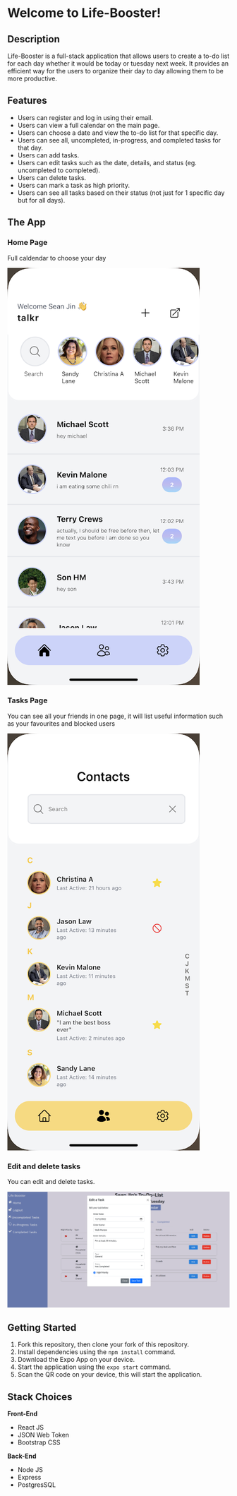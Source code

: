 # Welcome to Life-Booster!

## Description

Life-Booster is a full-stack application that allows users to create a to-do list for each day whether it would be today or tuesday next week. It provides an efficient way for the users to organize their day to day allowing them to be more productive.

## Features

- Users can register and log in using their email.
- Users can view a full calendar on the main page.
- Users can choose a date and view the to-do list for that specific day.
- Users can see all, uncompleted, in-progress, and completed tasks for that day.
- Users can add tasks.
- Users can edit tasks such as the date, details, and status (eg. uncompleted to completed).
- Users can delete tasks.
- Users can mark a task as high priority.
- Users can see all tasks based on their status (not just for 1 specific day but for all days).

## The App

### Home Page

Full caldendar to choose your day

!["Home Page"](https://github.com/hyjin123/talkr/blob/master/docs/Home-Screen.PNG?raw=true)

### Tasks Page

You can see all your friends in one page, it will list useful information such as your favourites and blocked users

!["Contacts Page"](https://github.com/hyjin123/talkr/blob/master/docs/Contacts2.PNG?raw=true)

### Edit and delete tasks

You can edit and delete tasks.

!["edit"](https://github.com/hyjin123/life-booster/blob/master/frontend/docs/Edit.png?raw=true)

## Getting Started

1. Fork this repository, then clone your fork of this repository.
2. Install dependencies using the `npm install` command.
3. Download the Expo App on your device.
4. Start the application using the `expo start` command.
5. Scan the QR code on your device, this will start the application.

## Stack Choices

**Front-End**

- React JS
- JSON Web Token
- Bootstrap CSS

**Back-End**

- Node JS
- Express
- PostgresSQL
